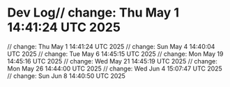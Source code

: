 # Dev Log// change: Thu May  1 14:41:24 UTC 2025
// change: Thu May  1 14:41:24 UTC 2025
// change: Sun May  4 14:40:04 UTC 2025
// change: Tue May  6 14:45:15 UTC 2025
// change: Mon May 19 14:45:16 UTC 2025
// change: Wed May 21 14:45:19 UTC 2025
// change: Mon May 26 14:44:00 UTC 2025
// change: Wed Jun  4 15:07:47 UTC 2025
// change: Sun Jun  8 14:40:50 UTC 2025
